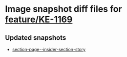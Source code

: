 # Image snapshot diff files for [feature/KE-1169](https://github.com/brightsitesconsulting/standard-pwamp/pull/556)

## Updated snapshots
- [section-page--insider-section-story](./section-page--insider-section-story)
